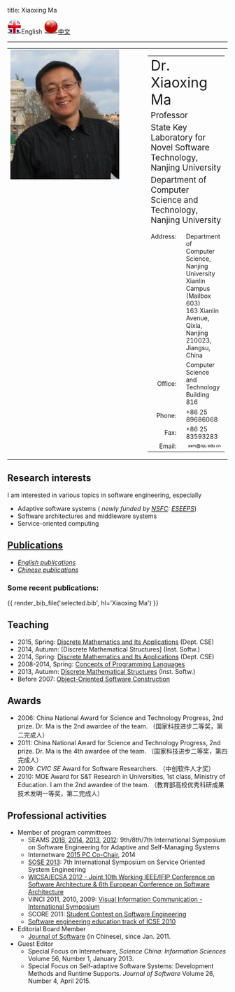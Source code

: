 title: Xiaoxing Ma

<img width="32" alt="" src="static/uk-icon-small.png" />English
<a href="cn/"><img width="32" alt="" src="static/china-icon-small.png" />中文</a>

<hr/>

<table border="0" cellpadding="0" cellspacing="0" width="100%">
    <tbody>
    <tr>
        <td valign="top" width="300"><img src="static/xxm-small.jpg" width="249" height="297"></td>
        <td valign="top">
            <table border="0" cellpadding="0" cellspacing="0">
                <tbody>
                <tr>
                    <td colspan="2">
                        <span style="font-size:24pt">Dr. Xiaoxing Ma</span>
                    </td>
                </tr>
                <tr>
                    <td colspan="2">
                        <span style="font-size:14pt">Professor</span>
                    </td>
                </tr>
                <tr>
                    <td colspan="2">
                        <span style="font-size:14pt">State Key Laboratory for Novel Software Technology, Nanjing University</span>
                    </td>
                </tr>
                <tr>
                    <td colspan="2">
                        <span style="font-size:14pt">Department of Computer Science and Technology, Nanjing University</span>
                    </td>
                </tr>
                <tr>
                    <td align="right" style="vertical-align:top;padding-top:10pt">Address:</td>
                    <td style="padding-left:15px;vertical-align:top;padding-top:10pt">
                        Department of Computer Science,<br/>
                        Nanjing University Xianlin Campus (Mailbox 603)<br/>
                        163 Xianlin Avenue, Qixia, Nanjing 210023, Jiangsu, China
                    </td>
                </tr>
                <tr>
                    <td align="right">Office:</td>
                    <td style="padding-left:15px">Computer Science and Technology Building 816</td>
                </tr>
                <tr>
                    <td align="right">Phone:</td>
                    <td style="padding-left:15px">+86 25 89686068</td>
                </tr>
                <tr>
                    <td align="right">Fax:</td>
                    <td style="padding-left:15px">+86 25 83593283</td>
                </tr>
                <tr>
                    <td align="right">Email:</td>
                    <td style="padding-left:15px"><img src="static/email_nju.gif"/></td>
                </tr>
                </tbody>
            </table>
        </td>
    </tr>
    </tbody>
</table>


<!--
## Short biography
Dr. Xiaoxing Ma is a professor at the [[http://cs.nju.edu.cn][Department of Computer Science and Technology]], [[http://www.nju.edu.cn][Nanjing University]]. He got his B.Sc., M.Sc. and Ph.D., all in Computer Science, from the same University in 1997, 2000 and 2003, respectively. 

He worked as a Borsa Post-Doc in the [[http://deepse.dei.polimi.it/][DEEP-SE group]], [[http://www.polimi.it/][Politecnico di Milano]] from Dec. 2009 to Nov. 2010. He was once a research assistant in the [[http://www.comp.polyu.edu.hk/][Department of Computing]], [[http://www.polyu.edu.hk/][Hong Kong Polytechnic University]] from Oct. 2001 to Mar. 2002. 
-->

## Research interests

I am interested in various topics in software engineering, especially

* Adaptive software systems ( _newly funded by [NSFC](http://www.nsfc.gov.cn/): [ESEEPS](eseeps)_)
* Software architectures and middleware systems
* Service-oriented computing

## [Publications](publications)

* *[English publications](publications)*
* *[Chinese publications](http://www.cdblp.cn/search_result.php?author_name=%E9%A9%AC%E6%99%93%E6%98%9F&domain=computer)*

### Some recent publications:

{{ render_bib_file('selected.bib', hl='Xiaoxing Ma') }}

## Teaching
   * 2015, Spring: [Discrete Mathematics and Its Applications](http://moon.nju.edu.cn/courses/course/view.php?id=31) (Dept. CSE)
   * 2014, Autumn: [Discrete Mathematical Structures] (Inst. Softw.)
   * 2014, Spring: [Discrete Mathematics and Its Applications](http://moon.nju.edu.cn/courses/course/view.php?id=25) (Dept. CSE)
   * 2008-2014, Spring: [Concepts of Programming Languages](copl)
   * 2013, Autumn: [Discrete Mathematical Structures](DMS2013.html) (Inst. Softw.)
   * Before 2007:  [Object-Oriented Software Construction](OOT2007.html)

## Awards
   * 2006: China National Award for Science and Technology Progress, 2nd prize. Dr. Ma is the 2nd awardee of the team. （国家科技进步二等奖，第二完成人）
   * 2011: China National Award for Science and Technology Progress, 2nd prize. Dr. Ma is the 4th awardee of the team. （国家科技进步二等奖，第四完成人）
   * 2009: _CVIC SE_ Award for Software Researchers. （中创软件人才奖）
   * 2010: MOE Award for S&T Research in Universities, 1st class, Ministry of Education. I am the 2nd awardee of the team. （教育部高校优秀科研成果技术发明一等奖，第二完成人）

## Professional activities

* Member of program committees 
    * SEAMS [2016](http://seams2016.jgreen.de/), [2014](http://seams2014.uni-paderborn.de/), [2013](http://www.yorku.ca/mlitoiu/seams2013/), [2012](http://www.seams2012.cs.uvic.ca/): 9th/8th/7th International Symposium on Software Engineering for Adaptive and Self-Managing Systems
    * Internetware [2015 PC Co-Chair](http://internetware2015.trustie.net/), 2014
    * [SOSE 2013](http://sei.pku.edu.cn/conference/sose2013/): 7th International Symposium on Service Oriented System Engineering
    * [WICSA/ECSA 2012 - Joint 10th Working IEEE/IFIP Conference on Software Architecture & 6th European Conference on Software Architecture](http://www.wicsa.net/)
    * VINCI 2011, 2010, 2009: [Visual Information Communication - International Symposium](http://www.cse.ust.hk/vinci2011/)
    * SCORE 2011: [Student Contest on Software Engineering](http://score-contest.org/2011/)
    * [Software engineering education track of ICSE 2010](http://www.sbs.co.za/ICSE2010/3-EVENTS/_TRACKS/ICSE2010_SE-EDUCATION.html)
* Editorial Board Member 
    * [Journal of Software](http://www.jos.org.cn) (in Chinese), since Jan. 2011.
* Guest Editor 
    * Special Focus on Internetware, _Science China: Information Sciences_ Volume 56, Number 1, January 2013.
    * Special Focus on Self-adaptive Software Systems: Development Methods and Runtime Supports. _Journal of Software_ Volume 26, Number 4, April 2015.

